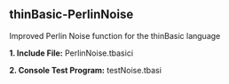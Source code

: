 ## thinBasic-PerlinNoise
Improved Perlin Noise function for the thinBasic language

  **1. Include File:**  PerlinNoise.tbasici
  
  **2. Console Test Program:** testNoise.tbasi


